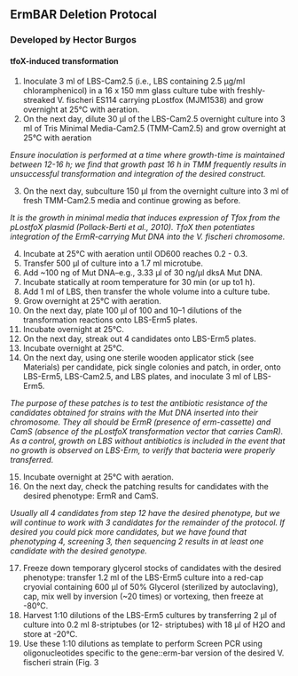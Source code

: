 ## ErmBAR Deletion Protocal
### Developed by Hector Burgos
#### tfoX-induced transformation
1. Inoculate 3 ml of LBS-Cam2.5 (i.e., LBS containing 2.5 μg/ml chloramphenicol) in a 16 x 150 mm glass 
culture tube with freshly-streaked V. fischeri ES114 carrying pLostfox (MJM1538) and grow overnight at 
25°C with aeration.
2. On the next day, dilute 30 μl of the LBS-Cam2.5 overnight culture into 3 ml of Tris Minimal Media-Cam2.5 
(TMM-Cam2.5) and grow overnight at 25°C with aeration

 _Ensure inoculation is performed at a time where growth-time is maintained between 12-16 h; we find that 
growth past 16 h in TMM frequently results in unsuccessful transformation and integration of the desired 
construct._

3. On the next day, subculture 150 μl from the overnight culture into 3 ml of fresh TMM-Cam2.5 media and 
continue growing as before.

_It is the growth in minimal media that induces expression of Tfox from the pLostfoX plasmid (Pollack-Berti et 
al., 2010). TfoX then potentiates integration of the ErmR-carrying Mut DNA into the V. fischeri chromosome._

4. Incubate at 25°C with aeration until OD600 reaches 0.2 - 0.3.
5. Transfer 500 μl of culture into a 1.7 ml microtube.
6. Add ~100 ng of Mut DNA–e.g., 3.33 μl of 30 ng/μl dksA Mut DNA.
7. Incubate statically at room temperature for 30 min (or up to1 h).
8. Add 1 ml of LBS, then transfer the whole volume into a culture tube.
9. Grow overnight at 25°C with aeration.
10. On the next day, plate 100 μl of 100 and 10–1 dilutions of the transformation reactions onto LBS-Erm5 plates.
11. Incubate overnight at 25°C.
12. On the next day, streak out 4 candidates onto LBS-Erm5 plates.
13. Incubate overnight at 25°C.
14. On the next day, using one sterile wooden applicator stick (see Materials) per candidate, pick single 
colonies and patch, in order, onto LBS-Erm5, LBS-Cam2.5, and LBS plates, and inoculate 3 ml of LBS-Erm5.

_The purpose of these patches is to test the antibiotic resistance of the candidates obtained for strains with the 
Mut DNA inserted into their chromosome. They all should be ErmR (presence of erm-cassette) and CamS 
(absence of the pLostfoX transformation vector that carries CamR). As a control, growth on LBS without 
antibiotics is included in the event that no growth is observed on LBS-Erm, to verify that bacteria were properly
transferred._

15. Incubate overnight at 25°C with aeration.
16. On the next day, check the patching results for candidates with the desired phenotype: ErmR and CamS.

_Usually all 4 candidates from step 12 have the desired phenotype, but we will continue to work with 3 candidates 
for the remainder of the protocol. If desired you could pick more candidates, but we have found that 
phenotyping 4, screening 3, then sequencing 2 results in at least one candidate with the desired genotype._

17. Freeze down temporary glycerol stocks of candidates with the desired phenotype: transfer 1.2 ml of the 
LBS-Erm5 culture into a red-cap cryovial containing 600 μl of 50% Glycerol (sterilized by autoclaving), cap, 
mix well by inversion (~20 times) or vortexing, then freeze at -80°C.
18. Harvest 1:10 dilutions of the LBS-Erm5 cultures by transferring 2 μl of culture into 0.2 ml 8-striptubes (or 12-
striptubes) with 18 μl of H2O and store at -20°C. 
19. Use these 1:10 dilutions as template to perform Screen PCR using oligonucleotides specific to the 
gene::erm-bar version of the desired V. fischeri strain (Fig. 3
